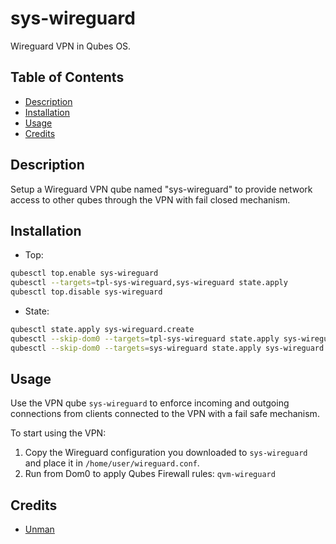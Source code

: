 # sys-wireguard

Wireguard VPN in Qubes OS.

## Table of Contents

* [Description](#description)
* [Installation](#installation)
* [Usage](#usage)
* [Credits](#credits)

## Description

Setup a Wireguard VPN qube named "sys-wireguard" to provide network access to
other qubes through the VPN with fail closed mechanism.

## Installation

- Top:
```sh
qubesctl top.enable sys-wireguard
qubesctl --targets=tpl-sys-wireguard,sys-wireguard state.apply
qubesctl top.disable sys-wireguard
```

- State:
<!-- pkg:begin:post-install -->
```sh
qubesctl state.apply sys-wireguard.create
qubesctl --skip-dom0 --targets=tpl-sys-wireguard state.apply sys-wireguard.install
qubesctl --skip-dom0 --targets=sys-wireguard state.apply sys-wireguard.configure
```
<!-- pkg:end:post-install -->

## Usage

Use the VPN qube `sys-wireguard` to enforce incoming and outgoing connections
from clients connected to the VPN with a fail safe mechanism.

To start using the VPN:

1. Copy the Wireguard configuration you downloaded to `sys-wireguard` and
   place it in `/home/user/wireguard.conf`.
2. Run from Dom0 to apply Qubes Firewall rules: `qvm-wireguard`

## Credits

- [Unman](https://github.com/unman/shaker/tree/main/mullvad)
